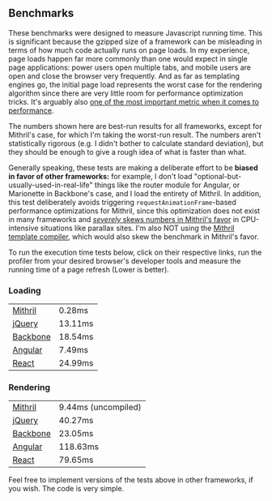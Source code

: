 ## Benchmarks

These benchmarks were designed to measure Javascript running time. This is significant because the gzipped size of a framework can be misleading in terms of how much code actually runs on page loads. In my experience, page loads happen far more commonly than one would expect in single page applications: power users open multiple tabs, and mobile users are open and close the browser very frequently. And as far as templating engines go, the initial page load represents the worst case for the rendering algorithm since there are very little room for performance optimization tricks. It's arguably also [one of the most important metric when it comes to performance](http://blog.kissmetrics.com/loading-time/).

The numbers shown here are best-run results for all frameworks, except for Mithril's case, for which I'm taking the worst-run result. The numbers aren't statistically rigorous (e.g. I didn't bother to calculate standard deviation), but they should be enough to give a rough idea of what is faster than what.

Generally speaking, these tests are making a deliberate effort to be **biased in favor of other frameworks:** for example, I don't load "optional-but-usually-used-in-real-life" things like the router module for Angular, or Marionette in Backbone's case, and I load the entirety of Mithril. In addition, this test deliberately avoids triggering `requestAnimationFrame`-based performance optimizations for Mithril, since this optimization does not exist in many frameworks and [*severely* skews numbers in Mithril's favor](http://jsperf.com/angular-vs-knockout-vs-ember/308) in CPU-intensive situations like parallax sites. I'm also NOT using the [Mithril template compiler](compiling-templates.md), which would also skew the benchmark in Mithril's favor.

To run the execution time tests below, click on their respective links, run the profiler from your desired browser's developer tools and measure the running time of a page refresh (Lower is better).

<div class="row">
	<div class="col(4,4,6)">
		<h3>Loading</h3>
		<table>
			<tr><td><a href="comparisons/mithril.parsing.html">Mithril</a></td><td><span class="bar" style="background:#161;width:1%;"></span> 0.28ms</td></tr>
			<tr><td><a href="comparisons/jquery.parsing.html">jQuery</a></td><td><span class="bar" style="background:#66c;width:26%;"></span> 13.11ms</td></tr>
			<tr><td><a href="comparisons/backbone.parsing.html">Backbone</a></td><td><span class="bar" style="background:#33c;width:37%;"></span> 18.54ms</td></tr>
			<tr><td><a href="comparisons/angular.parsing.html">Angular</a></td><td><span class="bar" style="background:#c33;width:14%;"></span> 7.49ms</td></tr>
			<tr><td><a href="comparisons/react.parsing.html">React</a></td><td><span class="bar" style="background:#6af;width:50%;"></span> 24.99ms</td></tr>
		</table>
	</div>
	<div class="col(8,8,12)">
		<h3>Rendering</h3>
		<table>
			<tr><td><a href="comparisons/mithril.rendering.html">Mithril</a></td><td><span class="bar" style="background:#161;width:4%;"></span> 9.44ms (uncompiled)</td></tr>
			<tr><td><a href="comparisons/jquery.rendering.html">jQuery</a></td><td><span class="bar" style="background:#66c;width:17%;"></span> 40.27ms</td></tr>
			<tr><td><a href="comparisons/backbone.rendering.html">Backbone</a></td><td><span class="bar" style="background:#33c;width:10%;"></span> 23.05ms</td></tr>
			<tr><td><a href="comparisons/angular.rendering.html">Angular</a></td><td><span class="bar" style="background:#c33;width:50%;"></span> 118.63ms</td></tr>
			<tr><td><a href="comparisons/react.rendering.html">React</a></td><td><span class="bar" style="background:#6af;width:33%;"></span> 79.65ms</td></tr>
		</table>
	</div>
</div>

Feel free to implement versions of the tests above in other frameworks, if you wish. The code is very simple.
